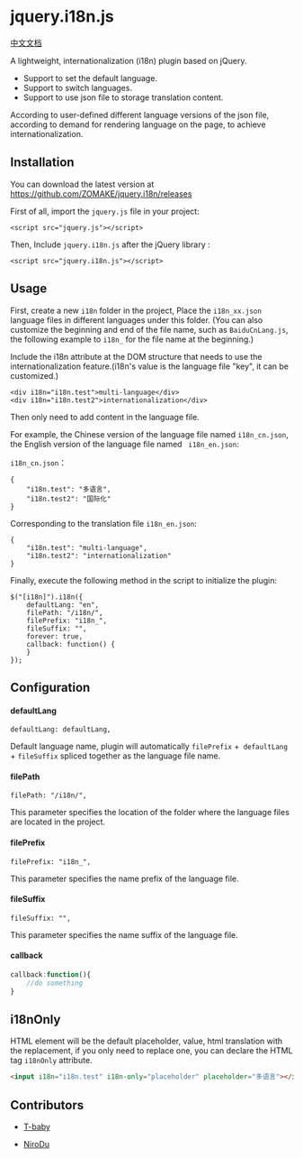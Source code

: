 ﻿# jquery.i18n.js

[中文文档][3]

A lightweight, internationalization (i18n) plugin based on jQuery.

- Support to set the default language.
- Support to switch languages.
- Support to use json file to storage translation content.

According to user-defined different language versions of the json file, according to demand for rendering language on the page, to achieve internationalization.

## Installation

You can download the latest version at https://github.com/ZOMAKE/jquery.i18n/releases

First of all, import the `jquery.js` file in your project:
```JS
<script src="jquery.js"></script>
```

Then, Include `jquery.i18n.js` after the jQuery library :
```JS
<script src="jquery.i18n.js"></script>
```

## Usage
First, create a new `i18n` folder in the project, Place the `i18n_xx.json` language files in different languages under this folder.
(You can also customize the beginning and end of the file name, such as `BaiduCnLang.js`, the following example to `i18n_` for the file name at the beginning.)

Include the i18n attribute at the DOM structure that needs to use the internationalization feature.(i18n's value is the language file "key", it can be customized.)

```JS
<div i18n="i18n.test">multi-language</div>
<div i18n="i18n.test2">internationalization</div>
```

Then only need to add content in the language file.

For example, the Chinese version of the language file named `i18n_cn.json`, the English version of the language file named ` i18n_en.json`:

`i18n_cn.json`：
```
{
    "i18n.test": "多语言",
    "i18n.test2": "国际化"
}
```

Corresponding to the translation file `i18n_en.json`:
```
{
    "i18n.test": "multi-language",
    "i18n.test2": "internationalization"
}
```

Finally, execute the following method in the script to initialize the plugin:
```JS
$("[i18n]").i18n({
    defaultLang: "en",
    filePath: "/i18n/",
    filePrefix: "i18n_",
    fileSuffix: "",
    forever: true,
    callback: function() {
    }
});
```

## Configuration

#### defaultLang
```JS
defaultLang: defaultLang,
```
Default language name, plugin will automatically `filePrefix` +` defaultLang` + `fileSuffix` spliced together as the language file name.

#### filePath
```JS
filePath: "/i18n/",
```
This parameter specifies the location of the folder where the language files are located in the project.

#### filePrefix
```JS
filePrefix: "i18n_",
```
This parameter specifies the name prefix of the language file.

#### fileSuffix
```JS
fileSuffix: "",
```
This parameter specifies the name suffix of the language file.

#### callback
```javascript
callback:function(){
    //do something
}
```

## i18nOnly
HTML element will be the default placeholder, value, html translation with the replacement, if you only need to replace one, you can declare the HTML tag `i18nOnly` attribute.

```html
<input i18n="i18n.test" i18n-only="placeholder" placeholder="多语言"></input>
```

## Contributors
- [T-baby][1]
- [NiroDu][2]

  [1]: https://github.com/T-baby/
  [2]: https://github.com/NiroDu
  [3]: https://github.com/ZOMAKE/jquery.i18n/blob/master/README-CN.md
